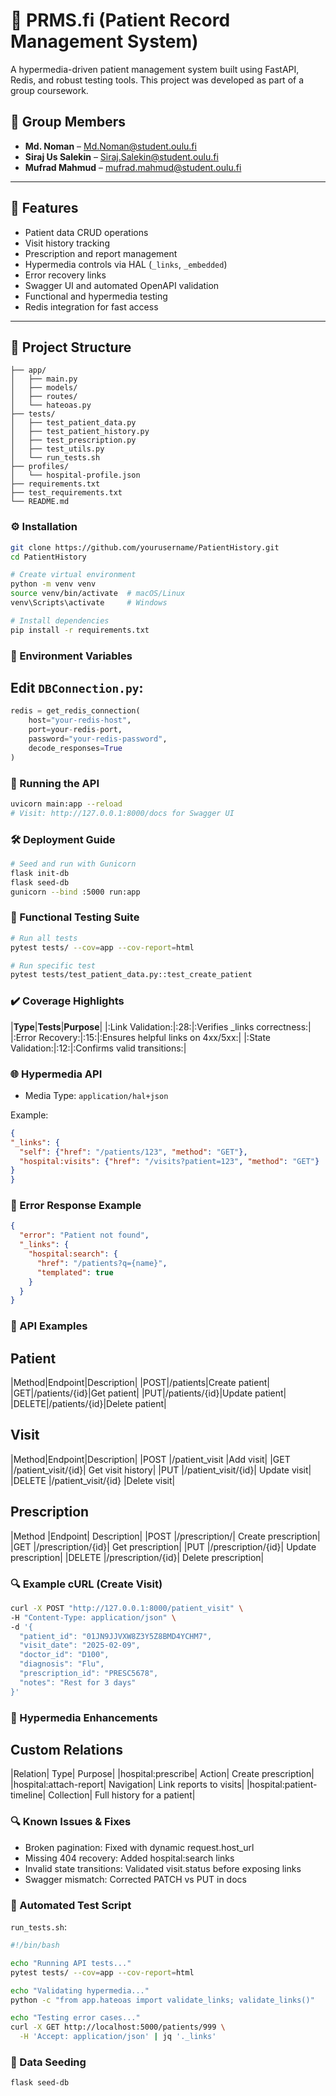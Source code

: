 # 🏥 PRMS.fi (Patient Record Management System)

A hypermedia-driven patient management system built using FastAPI, Redis, and robust testing tools. This project was developed as part of a group coursework.

## 👥 Group Members

- **Md. Noman** – [Md.Noman@student.oulu.fi](mailto:Md.Noman@student.oulu.fi)  
- **Siraj Us Salekin** – [Siraj.Salekin@student.oulu.fi](mailto:Siraj.Salekin@student.oulu.fi)  
- **Mufrad Mahmud** – [mufrad.mahmud@student.oulu.fi](mailto:mufrad.mahmud@student.oulu.fi)

---

## 🚀 Features

- Patient data CRUD operations
- Visit history tracking
- Prescription and report management
- Hypermedia controls via HAL (`_links`, `_embedded`)
- Error recovery links
- Swagger UI and automated OpenAPI validation
- Functional and hypermedia testing
- Redis integration for fast access

---

## 📁 Project Structure

```plaintext
├── app/
│   ├── main.py
│   ├── models/
│   ├── routes/
│   └── hateoas.py
├── tests/
│   ├── test_patient_data.py
│   ├── test_patient_history.py
│   ├── test_prescription.py
│   ├── test_utils.py
│   └── run_tests.sh
├── profiles/
│   └── hospital-profile.json
├── requirements.txt
├── test_requirements.txt
└── README.md
```


### ⚙️ Installation

```bash
git clone https://github.com/yourusername/PatientHistory.git
cd PatientHistory

# Create virtual environment
python -m venv venv
source venv/bin/activate  # macOS/Linux
venv\Scripts\activate     # Windows

# Install dependencies
pip install -r requirements.txt
```

### 🔐 Environment Variables
## Edit `DBConnection.py`:

```python
redis = get_redis_connection(
    host="your-redis-host",
    port=your-redis-port,
    password="your-redis-password",
    decode_responses=True
)
```

### 🚦 Running the API

```bash
uvicorn main:app --reload
# Visit: http://127.0.0.1:8000/docs for Swagger UI
```

### 🛠️ Deployment Guide

```bash
# Seed and run with Gunicorn
flask init-db
flask seed-db
gunicorn --bind :5000 run:app
```

### 🧪 Functional Testing Suite

```bash
# Run all tests
pytest tests/ --cov=app --cov-report=html

# Run specific test
pytest tests/test_patient_data.py::test_create_patient
```

### ✔️ Coverage Highlights
|**Type**|**Tests**|**Purpose**|
|:Link Validation:|:28:|:Verifies _links correctness:|
|:Error Recovery:|:15:|:Ensures helpful links on 4xx/5xx:|
|:State Validation:|:12:|:Confirms valid transitions:|

### 🌐 Hypermedia API
- Media Type: `application/hal+json`

Example:
  ```json
  {
  "_links": {
    "self": {"href": "/patients/123", "method": "GET"},
    "hospital:visits": {"href": "/visits?patient=123", "method": "GET"}
  }
 }
```

### 🔄 Error Response Example
```json
{
  "error": "Patient not found",
  "_links": {
    "hospital:search": {
      "href": "/patients?q={name}",
      "templated": true
    }
  }
}
```

### 📘 API Examples

## Patient
|Method|Endpoint|Description|
|POST|/patients|Create patient|
|GET|/patients/{id}|Get patient|
|PUT|/patients/{id}|Update patient|
|DELETE|/patients/{id}|Delete patient|

## Visit
|Method|Endpoint|Description|
|POST	|/patient_visit	|Add visit|
|GET	|/patient_visit/{id}|	Get visit history|
|PUT	|/patient_visit/{id}|	Update visit|
|DELETE	|/patient_visit/{id}	|Delete visit|

## Prescription
|Method	|Endpoint|	Description|
|POST	|/prescription/|	Create prescription|
|GET	|/prescription/{id}|	Get prescription|
|PUT	|/prescription/{id}|	Update prescription|
|DELETE	|/prescription/{id}|	Delete prescription|

### 🔍 Example cURL (Create Visit)

```bash
curl -X POST "http://127.0.0.1:8000/patient_visit" \
-H "Content-Type: application/json" \
-d '{
  "patient_id": "01JN9JJVXW8Z3Y5Z8BMD4YCHM7",
  "visit_date": "2025-02-09",
  "doctor_id": "D100",
  "diagnosis": "Flu",
  "prescription_id": "PRESC5678",
  "notes": "Rest for 3 days"
}'
```

### 🧠 Hypermedia Enhancements
## Custom Relations
|Relation|	Type|	Purpose|
|hospital:prescribe|	Action|	Create prescription|
|hospital:attach-report|	Navigation|	Link reports to visits|
|hospital:patient-timeline|	Collection|	Full history for a patient|

### 🔍 Known Issues & Fixes
- Broken pagination: Fixed with dynamic request.host_url
- Missing 404 recovery: Added hospital:search links
- Invalid state transitions: Validated visit.status before exposing links
- Swagger mismatch: Corrected PATCH vs PUT in docs

### 🧪 Automated Test Script

`run_tests.sh`:

```bash
#!/bin/bash

echo "Running API tests..."
pytest tests/ --cov=app --cov-report=html

echo "Validating hypermedia..."
python -c "from app.hateoas import validate_links; validate_links()"

echo "Testing error cases..."
curl -X GET http://localhost:5000/patients/999 \
  -H 'Accept: application/json' | jq '._links'

```

### 📂 Data Seeding

```bash
flask seed-db
```












